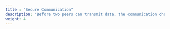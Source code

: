 ```yaml
---
title : "Secure Communication"
description: "Before two peers can transmit data, the communication channel they established with a transport protocol should be secure. Learn about secure channels in libp2p."
weight: 4
---
```


